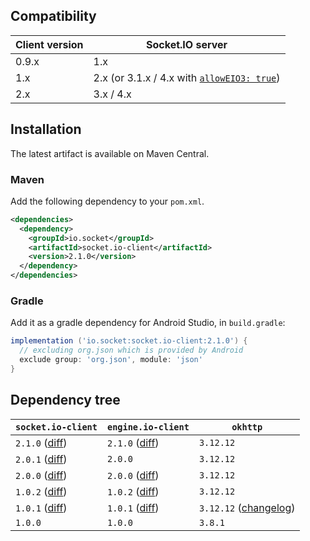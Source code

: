 ## Compatibility

| Client version | Socket.IO server |
| -------------- | ---------------- |
| 0.9.x  | 1.x |
| 1.x    | 2.x (or 3.1.x / 4.x with [`allowEIO3: true`](https://socket.io/docs/v4/server-options/#alloweio3)) |
| 2.x    | 3.x / 4.x |

## Installation
The latest artifact is available on Maven Central.

### Maven
Add the following dependency to your `pom.xml`.

```xml
<dependencies>
  <dependency>
    <groupId>io.socket</groupId>
    <artifactId>socket.io-client</artifactId>
    <version>2.1.0</version>
  </dependency>
</dependencies>
```

### Gradle
Add it as a gradle dependency for Android Studio, in `build.gradle`:

```groovy
implementation ('io.socket:socket.io-client:2.1.0') {
  // excluding org.json which is provided by Android
  exclude group: 'org.json', module: 'json'
}
```

## Dependency tree

| `socket.io-client`                                                                                                          | `engine.io-client`                                                                                                          | `okhttp`                                                                                        |
|-----------------------------------------------------------------------------------------------------------------------------|-----------------------------------------------------------------------------------------------------------------------------|-------------------------------------------------------------------------------------------------|
| `2.1.0` ([diff](https://github.com/socketio/socket.io-client-java/compare/socket.io-client-2.0.1...socket.io-client-2.1.0)) | `2.1.0` ([diff](https://github.com/socketio/engine.io-client-java/compare/engine.io-client-2.0.0...engine.io-client-2.1.0)) | `3.12.12`                                                                                       |
| `2.0.1` ([diff](https://github.com/socketio/socket.io-client-java/compare/socket.io-client-2.0.0...socket.io-client-2.0.1)) | `2.0.0`                                                                                                                     | `3.12.12`                                                                                       |
| `2.0.0` ([diff](https://github.com/socketio/socket.io-client-java/compare/socket.io-client-1.0.1...socket.io-client-2.0.0)) | `2.0.0` ([diff](https://github.com/socketio/engine.io-client-java/compare/engine.io-client-1.0.1...engine.io-client-2.0.0)) | `3.12.12`                                                                                       |
| `1.0.2` ([diff](https://github.com/socketio/socket.io-client-java/compare/socket.io-client-1.0.1...socket.io-client-1.0.2)) | `1.0.2` ([diff](https://github.com/socketio/engine.io-client-java/compare/engine.io-client-1.0.1...engine.io-client-1.0.2)) | `3.12.12`                                                                                       |
| `1.0.1` ([diff](https://github.com/socketio/socket.io-client-java/compare/socket.io-client-1.0.0...socket.io-client-1.0.1)) | `1.0.1` ([diff](https://github.com/socketio/engine.io-client-java/compare/engine.io-client-1.0.0...engine.io-client-1.0.1)) | `3.12.12` ([changelog](https://square.github.io/okhttp/changelogs/changelog_3x/#version-31212)) |
| `1.0.0`                                                                                                                     | `1.0.0`                                                                                                                     | `3.8.1`                                                                                         |
